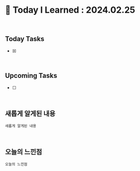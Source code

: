 # 📌 Today I Learned : 2024.02.25

<br>

## Today Tasks

- [x]  


<br>

## Upcoming Tasks

- [ ]  

<br>

## 새롭게 알게된 내용
```
새롭게 알게된 내용
```

<br>

## 오늘의 느낀점
```
오늘의 느낀점
```
